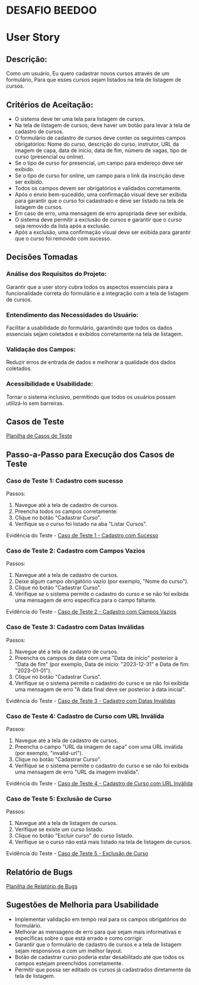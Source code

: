 # DESAFIO BEEDOO

# User Story

## **Descrição:**
Como um usuário,
Eu quero cadastrar novos cursos através de um formulário,
Para que esses cursos sejam listados na tela de listagem de cursos.

## **Critérios de Aceitação:**
- O sistema deve ter uma tela para listagem de cursos.
- Na tela de listagem de cursos, deve haver um botão para levar à tela de cadastro de cursos.
- O formulário de cadastro de cursos deve conter os seguintes campos obrigatórios: Nome do curso, descrição do curso, instrutor, URL da imagem de capa, data de início, data de fim, número de vagas, tipo de curso (presencial ou online).
- Se o tipo de curso for presencial, um campo para endereço deve ser exibido.
- Se o tipo de curso for online, um campo para o link da inscrição deve ser exibido.
- Todos os campos devem ser obrigatórios e validados corretamente.
- Após o envio bem-sucedido, uma confirmação visual deve ser exibida para garantir que o curso foi cadastrado e deve ser listado na tela de listagem de cursos.
- Em caso de erro, uma mensagem de erro apropriada deve ser exibida.
- O sistema deve permitir a exclusão de cursos e garantir que o curso seja removido da lista após a exclusão.
- Após a exclusão, uma confirmação visual deve ser exibida para garantir que o curso foi removido com sucesso.

## Decisões Tomadas

### Análise dos Requisitos do Projeto:
Garantir que a user story cubra todos os aspectos essenciais para a funcionalidade correta do formulário e a integração com a tela de listagem de cursos.

### Entendimento das Necessidades do Usuário:
Facilitar a usabilidade do formulário, garantindo que todos os dados essenciais sejam coletados e exibidos corretamente na tela de listagem.

### Validação dos Campos:
Reduzir erros de entrada de dados e melhorar a qualidade dos dados coletados.

### Acessibilidade e Usabilidade:
Tornar o sistema inclusivo, permitindo que todos os usuários possam utilizá-lo sem barreiras.

## Casos de Teste
[Planilha de Casos de Teste](https://docs.google.com/spreadsheets/d/1Qr71w3px3hI-8yiCwXC1dDrGrHwPp5-AjKKGXFb2R6Y/edit?usp=sharing)

## Passo-a-Passo para Execução dos Casos de Teste

### Caso de Teste 1: Cadastro com sucesso
Passos:
1. Navegue até a tela de cadastro de cursos.
2. Preencha todos os campos corretamente:
3. Clique no botão "Cadastrar Curso".
4. Verifique se o curso foi listado na aba "Listar Cursos".

Evidência do Teste - [Caso de Teste 1 - Cadastro com Sucesso](https://drive.google.com/file/d/17_yecmiT2vCArfUdKgqiu1Z7gVcwXOrM/view?usp=drive_link)

### Caso de Teste 2: Cadastro com Campos Vazios
Passos:
1. Navegue até a tela de cadastro de cursos.
2. Deixe algum campo obrigatório vazio (por exemplo, "Nome do curso").
3. Clique no botão "Cadastrar Curso".
4. Verifique se o sistema permite o cadastro do curso e se não foi exibida uma mensagem de erro específica para o campo faltante.
 
Evidência do Teste - [Caso de Teste 2 - Cadastro com Campos Vazios](https://drive.google.com/file/d/113nUypCKq4MBqKodn5IOKvmhNl7CX-Ax/view?usp=drive_link)

### Caso de Teste 3: Cadastro com Datas Inválidas
Passos:
1. Navegue até a tela de cadastro de cursos.
2. Preencha os campos de data com uma "Data de início" posterior à "Data de fim" (por exemplo, Data de início: "2023-12-31" e Data de fim: "2023-01-01").
4. Clique no botão "Cadastrar Curso".
5. Verifique se o sistema permite o cadastro do curso e se não foi exibida uma mensagem de erro "A data final deve ser posterior à data inicial".

Evidência do Teste - [Caso de Teste 3 - Cadastro com Datas Inválidas](https://drive.google.com/file/d/1flaJ-C41w77ezAZfxl-ZJXjs8_Nu8rzJ/view?usp=drive_link)

### Caso de Teste 4: Cadastro de Curso com URL Inválida
Passos:
1. Navegue até a tela de cadastro de cursos.
2. Preencha o campo "URL da imagem de capa" com uma URL inválida (por exemplo, "invalid-url").
3. Clique no botão "Cadastrar Curso".
4. Verifique se o sistema permite o cadastro do curso e se não foi exibida uma mensagem de erro "URL da imagem inválida".

Evidência do Teste - [Caso de Teste 4 - Cadastro de Curso com URL Inválida](https://drive.google.com/file/d/1UtYai5R6L749iQmO60HlIFo3kcTt6Eo0/view?usp=drive_link)

### Caso de Teste 5: Exclusão de Curso
Passos:
1. Navegue até a tela de listagem de cursos.
2. Verifique se existe um curso listado.
3. Clique no botão "Excluir curso" do curso listado.
4. Verifique se o curso não está mais listado na tela de listagem de cursos.

Evidência do Teste - [Caso de Teste 5 - Exclusão de Curso](https://drive.google.com/file/d/1KH-DO64lvAv_DW-jfiUKYrp14E1Qiiny/view?usp=drive_link)

## Relatório de Bugs
[Planilha de Relatório de Bugs](https://docs.google.com/spreadsheets/d/1tOTuahsFC1E6z0KEwd7Gfh-2ofOVx0JbOc6RGjN_MAg/edit?usp=sharing)

## Sugestões de Melhoria para Usabilidade
- Implementar validação em tempo real para os campos obrigatórios do formulário.
- Melhorar as mensagens de erro para que sejam mais informativas e específicas sobre o que está errado e como corrigir.
- Garantir que o formulário de cadastro de cursos e a tela de listagem sejam responsivos e com um melhor layout.
- Botão de cadastrar curso poderia estar desabilitado até que todos os campos estejam preenchidos corretamente.
- Permitir que possa ser editado os cursos já cadastrados diretamente da tela de listagem.

